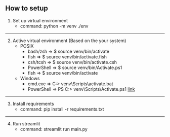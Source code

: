 ## How to setup

1. Set up virtual environment
   - command: python -m venv ./env

---

2. Active virtual environment (Based on the your system)
   - POSIX
     - bash/zsh ⇒ $ source venv/bin/activate
     - fish ⇒ $ source venv/bin/activate.fish
     - csh/tcsh ⇒ $ source venv/bin/activate.csh
     - PowerShell ⇒ $ source venv/bin/Activate.ps1
     - fish ⇒ $ source venv/bin/activate
   - Windows
     - cmd.exe ⇒ C:\> venv\Scripts\activate.bat
     - PowerShell ⇒ PS C:\> venv\Scripts\Activate.ps1
       [link](https://docs.python.org/3/library/venv.html)

---

3. Install requirements
   - command: pip install -r requirements.txt

---

4. Run streamlit
   - command: streamlit run main.py
